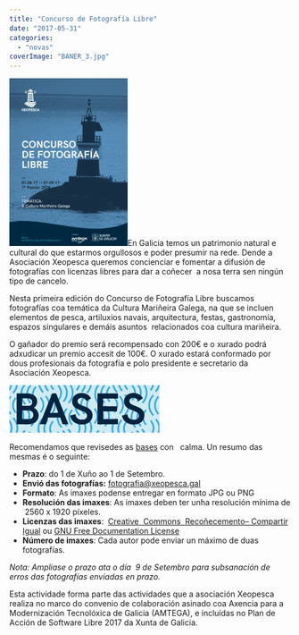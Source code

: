 ```yaml
---
title: "Concurso de Fotografía Libre"
date: "2017-05-31"
categories: 
  - "novas"
coverImage: "BANER_3.jpg"
---
```


[![](images/xeopescav2.7-212x300.png)](https://www.xeopesca.gal/wp-content/uploads/2017/05/xeopescav2.7.png)En Galicia temos un patrimonio natural e cultural do que estarmos orgullosos e poder presumir na rede. Dende a Asociación Xeopesca queremos concienciar e fomentar a difusión de fotografías con licenzas libres para dar a coñecer  a nosa terra sen ningún tipo de cancelo.

Nesta primeira edición do Concurso de Fotografía Libre buscamos fotografías coa temática da Cultura Mariñeira Galega, na que se incluen elementos de pesca, artiluxios navais, arquitectura, festas, gastronomía, espazos singulares e demáis asuntos  relacionados coa cultura mariñeira.

O gañador do premio será recompensado con 200€ e o xurado podrá adxudicar un premio accesit de 100€. O xurado estará conformado por dous profesionais da fotografía e polo presidente e secretario da Asociación Xeopesca.

[![](images/bases.jpg)](https://www.xeopesca.gal/wp-content/uploads/2017/05/bases.pdf)

Recomendamos que revisedes as [bases](https://www.xeopesca.gal/wp-content/uploads/2017/05/bases.pdf) con   calma. Un resumo das mesmas é o seguinte:

- **Prazo**: do 1 de Xuño ao 1 de Setembro.
- **Envió das fotografías:** fotografia@xeopesca.gal
- **Formato**: As imaxes podense entregar en formato JPG ou PNG
- **Resolución das imaxes**: As imaxes deben ter unha resolución mínima de  2560 x 1920 píxeles.
- **Licenzas das imaxes**:  [Creative  Commons  Recoñecemento– Compartir Igual](ttps://creativecommons.org/licenses/by-sa/2.5/es/) ou [GNU Free Documentation License](https://www.gnu.org/licenses/fdl-1.3.html)
- **Número de imaxes**: Cada autor pode enviar un máximo de duas fotografías.

_Nota: Ampliase o prazo ata o día  9 de Setembro para subsanación de erros das fotografías enviadas en prazo._

Esta actividade forma parte das actividades que a asociación Xeopesca realiza no marco do convenio de colaboración asinado coa Axencia para a Modernización Tecnolóxica de Galicia (AMTEGA), e incluídas no Plan de Acción de Software Libre 2017 da Xunta de Galicia.
